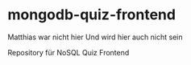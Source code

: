 # mongodb-quiz-frontend




Matthias war nicht hier
Und wird hier auch nicht sein

Repository für NoSQL Quiz Frontend